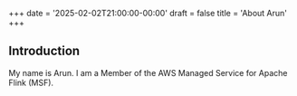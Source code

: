 +++
date = '2025-02-02T21:00:00-00:00'
draft = false
title = 'About Arun'
+++

## Introduction

My name is Arun.
I am a Member of the AWS Managed Service for Apache Flink (MSF).

